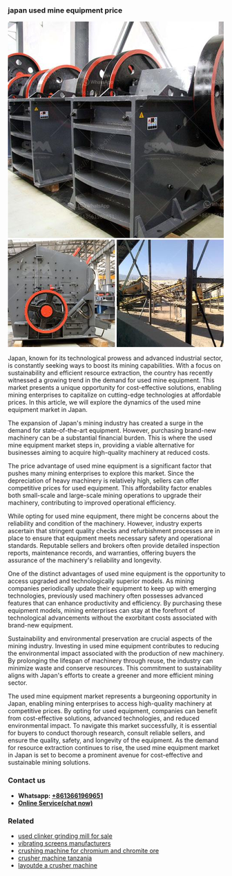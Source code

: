 <h3>japan used mine equipment price</h3><img src='1708586966.jpg' alt=''><p>Japan, known for its technological prowess and advanced industrial sector, is constantly seeking ways to boost its mining capabilities. With a focus on sustainability and efficient resource extraction, the country has recently witnessed a growing trend in the demand for used mine equipment. This market presents a unique opportunity for cost-effective solutions, enabling mining enterprises to capitalize on cutting-edge technologies at affordable prices. In this article, we will explore the dynamics of the used mine equipment market in Japan.</p><p>The expansion of Japan's mining industry has created a surge in the demand for state-of-the-art equipment. However, purchasing brand-new machinery can be a substantial financial burden. This is where the used mine equipment market steps in, providing a viable alternative for businesses aiming to acquire high-quality machinery at reduced costs.</p><p>The price advantage of used mine equipment is a significant factor that pushes many mining enterprises to explore this market. Since the depreciation of heavy machinery is relatively high, sellers can offer competitive prices for used equipment. This affordability factor enables both small-scale and large-scale mining operations to upgrade their machinery, contributing to improved operational efficiency.</p><p>While opting for used mine equipment, there might be concerns about the reliability and condition of the machinery. However, industry experts ascertain that stringent quality checks and refurbishment processes are in place to ensure that equipment meets necessary safety and operational standards. Reputable sellers and brokers often provide detailed inspection reports, maintenance records, and warranties, offering buyers the assurance of the machinery's reliability and longevity.</p><p>One of the distinct advantages of used mine equipment is the opportunity to access upgraded and technologically superior models. As mining companies periodically update their equipment to keep up with emerging technologies, previously used machinery often possesses advanced features that can enhance productivity and efficiency. By purchasing these equipment models, mining enterprises can stay at the forefront of technological advancements without the exorbitant costs associated with brand-new equipment.</p><p>Sustainability and environmental preservation are crucial aspects of the mining industry. Investing in used mine equipment contributes to reducing the environmental impact associated with the production of new machinery. By prolonging the lifespan of machinery through reuse, the industry can minimize waste and conserve resources. This commitment to sustainability aligns with Japan's efforts to create a greener and more efficient mining sector.</p><p>The used mine equipment market represents a burgeoning opportunity in Japan, enabling mining enterprises to access high-quality machinery at competitive prices. By opting for used equipment, companies can benefit from cost-effective solutions, advanced technologies, and reduced environmental impact. To navigate this market successfully, it is essential for buyers to conduct thorough research, consult reliable sellers, and ensure the quality, safety, and longevity of the equipment. As the demand for resource extraction continues to rise, the used mine equipment market in Japan is set to become a prominent avenue for cost-effective and sustainable mining solutions.</p><h3>Contact us</h3><ul><li><strong>Whatsapp:&nbsp;<a href="https://wa.me/8613661969651">+8613661969651</a></strong></li><li><a href="https://swt.shibang-china.com/?git&amp;zhl&amp;japan used mine equipment price"><strong>Online Service(chat now)</strong></a></li></ul><h3>Related</h3><ul><li><a href='used clinker grinding mill for sale.md'>used clinker grinding mill for sale</a></li><li><a href='vibrating screens manufacturers.md'>vibrating screens manufacturers</a></li><li><a href='crushing machine for chromium and chromite ore.md'>crushing machine for chromium and chromite ore</a></li><li><a href='crusher machine tanzania.md'>crusher machine tanzania</a></li><li><a href='layoutde a crusher machine.md'>layoutde a crusher machine</a></li></ul>